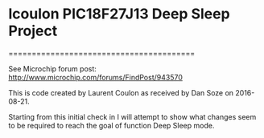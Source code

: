 # lcoulon PIC18F27J13 Deep Sleep Project
========================================

See Microchip forum post: http://www.microchip.com/forums/FindPost/943570

This is code created by Laurent Coulon as received by Dan Soze on 2016-08-21.

Starting from this initial check in I will attempt to show what changes seem to be required to reach the goal of function Deep Sleep mode.
